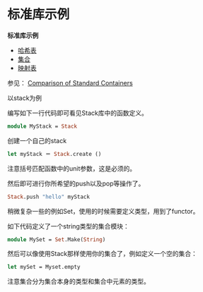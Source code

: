<!-- ((! set title 标准库示例 !)) ((! set learn !)) -->

标准库示例
=========

**标准库示例**

- [哈希表](hashtbl.html "Hashtbl")
- [集合](set.html "Set")
- [映射表](map.html "Map")

参见： [Comparison of Standard
Containers](comparison_of_standard_containers.html)

以stack为例

编写如下一行代码即可看见Stack库中的函数定义。

```ocaml
module MyStack = Stack
```

创建一个自己的stack

```ocaml
let myStack ＝ Stack.create ()
```

注意括号匹配函数中的unit参数，这是必须的。

然后即可进行你所希望的push以及pop等操作了。

```ocaml
Stack.push "hello" myStack
```

稍微复杂一些的例如Set，使用的时候需要定义类型，用到了functor。

如下代码定义了一个string类型的集合模块：

```ocaml
module MySet = Set.Make(String)
```

然后可以像使用Stack那样使用你的集合了，例如定义一个空的集合：

```ocaml
let mySet = Myset.empty
```

注意集合分为集合本身的类型和集合中元素的类型。
